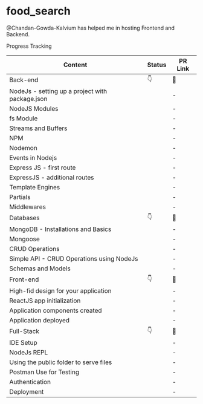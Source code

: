 # food_search
@Chandan-Gowda-Kalvium has helped me in hosting Frontend and Backend. 

Progress Tracking


|      Content   |     Status  |      PR Link     |
|----------------|----------|---------------|
| Back-end        |    👇    |     🔗       |
|NodeJs - setting up a project with package.json| |        -|
|NodeJS Modules    | |    - |
|fs Module    | |     -  |
|Streams and Buffers    | |    - |
|NPM    | |    - |
|Nodemon        | | - | 
|Events in Nodejs    | |    - |
|Express JS - first route        | |    - |
|ExpressJS - additional routes        | |    - |
|Template Engines        | |    - |
|Partials        | |    - |
|Middlewares        | |    - |
|Databases    |👇    |🔗|
|MongoDB - Installations and Basics        | |    - |
|Mongoose    | |    - |
|CRUD Operations        | |    - |
|Simple API - CRUD Operations using NodeJs        | |    - |
|Schemas and Models        | |    - |
|Front-end    |👇    |🔗|
|High-fid design for your application        | |    - |
|ReactJS app initialization    | |    - |
|Application components created        | |    - |
|Application deployed        | |    - |
|Full-Stack    |👇    |🔗|
|IDE Setup        | |    - |
|NodeJs REPL        | |    - |
|Using the public folder to serve files        | |    - |
|Postman Use for Testing        | |    - |
|Authentication        | |    - |
|Deployment        | |    - |
